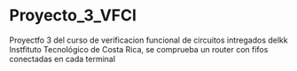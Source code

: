# Proyecto_3_VFCI
Proyectfo 3 del curso de verificacion funcional de circuitos intregados delkk Instfituto Tecnológico de Costa Rica, se comprueba un router con fifos conectadas en cada terminal

